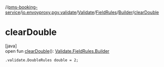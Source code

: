//[pms-booking-service](../../../../../index.md)/[io.envoyproxy.pgv.validate](../../../index.md)/[Validate](../../index.md)/[FieldRules](../index.md)/[Builder](index.md)/[clearDouble](clear-double.md)

# clearDouble

[java]\
open fun [clearDouble](clear-double.md)(): [Validate.FieldRules.Builder](index.md)

`.validate.DoubleRules double = 2;`